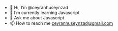 - 👋 Hi, I’m @ceyranhuseynzad
- 🌱 I’m currently learning Javascript
- 💬 Ask me about Javascript
- 📫 How to reach me ceyranhuseynzad@gmail.com

<!---
ceyranhuseynzad/ceyranhuseynzad is a ✨ special ✨ repository because its `README.md` (this file) appears on your GitHub profile.
You can click the Preview link to take a look at your changes.
--->

